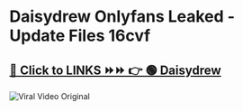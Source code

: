 
 # Daisydrew Onlyfans Leaked - Update Files 16cvf

## <h2><a href="https://clipsfans.com/Daisydrew&ref=git">🔗 Click to LINKS ⏩⏩ 👉 🟢 Daisydrew </a></h2>

<a href="https://clipsfans.com/Daisydrew&ref=git" rel="nofollow" data-target="animated-image.originalLink"><img src="https://i.ibb.co.com/xMMVF88/686577567.gif" alt="Viral Video Original" style="max-width: 100%; display: inline-block;" data-target="animated-image.originalImage"></a>

